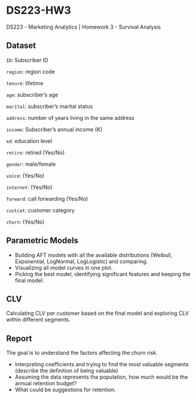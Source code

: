 # DS223-HW3

DS223 - Marketing Analytics | Homework 3 - Survival Analysis

## Dataset

`ID`: Subscriber ID

`region`: region code

`tenure`: lifetime

`age`: subscriber’s age

`marital`: subscriber’s marital status

`address`: number of years living in the same address 

`income`: Subscriber’s annual income (K)

`ed`: education level

`retire`: retired (Yes/No)

`gender`: male/female

`voice`: (Yes/No)

`internet`: (Yes/No)

`forward`: call forwarding (Yes/No)

`custcat`: customer category

`churn`: (Yes/No)


## Parametric Models

- Building AFT models with all the available distributions (Weibull, Exponential, LogNormal, LogLogistic) and comparing. 
- Visualizing all model curves in one plot.
- Picking the best model, identifying significant features and keeping the final model.


## CLV

Calculating CLV per customer based on the final model and exploring CLV within different segments.


## Report

The goal is to understand the factors affecting the churn risk.

- Interpreting coefficients and trying to find the most valuable segments (describe the definition of being valuable)
- Assuming the data represents the population, how much would be the annual retention budget? 
- What could be suggestions for retention.

